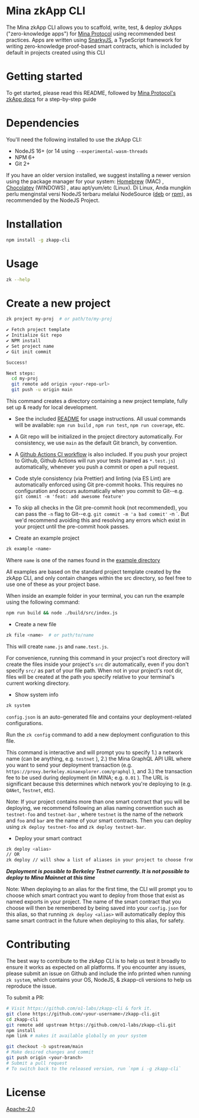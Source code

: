 # Mina zkApp CLI

The Mina zkApp CLI allows you to scaffold, write, test, & deploy zkApps ("zero-knowledge apps") for [Mina Protocol](https://minaprotocol.com/) using recommended best practices. Apps are written using [SnarkyJS](https://docs.minaprotocol.com/en/zkapps/snarkyjs-reference), a TypeScript framework for writing zero-knowledge proof-based smart contracts, which is included by default in projects created using this CLI

# Getting started

To get started, please read this README, followed by [Mina Protocol's zkApp docs](https://docs.minaprotocol.com/zkapps) for a step-by-step guide

# Dependencies

You'll need the following installed to use the zkApp CLI:

- NodeJS 16+ (or 14 using `--experimental-wasm-threads`
- NPM 6+
- Git 2+

If you have an older version installed, we suggest installing a newer version using the package manager for your system: [Homebrew](https://brew.sh/) (MAC) , [Chocolatey](https://chocolatey.org/) (WINDOWS) , atau apt/yum/etc (Linux). Di Linux, Anda mungkin perlu menginstal versi NodeJS terbaru melalui NodeSource ([deb](https://github.com/nodesource/distributions#debinstall) or [rpm](https://github.com/nodesource/distributions#rpminstall)), as recommended by the NodeJS Project.

 # Installation

```sh
npm install -g zkapp-cli
```

# Usage

```sh
zk --help
```

# Create a new project
```sh
zk project my-proj  # or path/to/my-proj

✔ Fetch project template
✔ Initialize Git repo
✔ NPM install
✔ Set project name
✔ Git init commit

Success!

Next steps:
  cd my-proj
  git remote add origin <your-repo-url>
  git push -u origin main
```
This command creates a directory containing a new project template, fully set up & ready for local development.

- See the included [README](https://github.com/o1-labs/zkapp-cli/blob/main/templates/project-ts/README.md) for usage instructions. All usual commands will be available:
` npm run build ` , ` npm run test `, ` npm run coverage `, etc.
- A Git repo will be initialized in the project directory automatically. For consistency, we use ` main ` as the default Git branch, by convention.

- A [Github Actions CI workflow](https://github.com/o1-labs/zkapp-cli/blob/main/templates/project-ts/.github/workflows/ci.yml) is also included. If you push your project to Github, Github Actions will run your tests (named as ` *.test.js `) automatically, whenever you push a commit or open a pull request.

- Code style consistency (via Prettier) and linting (via ES Lint) are automatically enforced using Git pre-commit hooks. This requires no configuration and occurs automatically when you commit to Git--e.g. ` git commit -m 'feat: add awesome feature' `

- To skip all checks in the Git pre-commit hook (not recommended), you can pass the ` -n ` flag to Git--e.g. ` git commit -m 'a bad commit' ` -n `. But we'd recommend avoiding this and resolving any errors which exist in your project until the pre-commit hook passes.

- Create an example project

```sh
zk example <name>
```
Where ` name `  is one of the names found in the [example directory](https://github.com/o1-labs/zkapp-cli/blob/main/examples)

All examples are based on the standard project template created by the zkApp CLI, and only contain changes within the src directory, so feel free to use one of these as your project base.

When inside an example folder in your terminal, you can run the example using the following command:
```sh
npm run build && node ./build/src/index.js
```

- Create a new file
```sh
zk file <name>  # or path/to/name
```

This will create ` name.js ` and ` name.test.js `.

For convenience, running this command in your project's root directory will create the files inside your project's ` src ` dir automatically, even if you don't specify ` src/ ` as part of your file path. When not in your project's root dir, files will be created at the path you specify relative to your terminal's current working directory.

- Show system info
```sh
zk system
```
` config.json ` is an auto-generated file and contains your deployment-related configurations.

Run the ` zk config ` command to add a new deployment configuration to this file.

This command is interactive and will prompt you to specify 1.) a network name (can be anything, e.g. ` testnet ` ), 2.) the Mina GraphQL API URL where you want to send your deployment transaction (e.g. ` https://proxy.berkeley.minaexplorer.com/graphql ` ), and 3.) the transaction fee to be used during deployment (in MINA; e.g. ` 0.01 ` ). The URL is significant because this determines which network you're deploying to (e.g. ` QANet `, ` Testnet `, etc).

Note: If your project contains more than one smart contract that you will be deploying, we recommend following an alias naming convention such as ` testnet-foo ` and ` testnet-bar ` , where ` testnet ` is the name of the network and ` foo ` and ` bar ` are the name of your smart contracts. Then you can deploy using ` zk deploy testnet-foo ` and ` zk deploy testnet-bar `.

- Deploy your smart contract

```sh
zk deploy <alias>
// OR
zk deploy // will show a list of aliases in your project to choose from
```

_**Deployment is possible to Berkeley Testnet currently. It is not possible to deploy to Mina Mainnet at this time**_


Note: When deploying to an alias for the first time, the CLI will prompt you to choose which smart contract you want to deploy from those that exist as named exports in your project. The name of the smart contract that you choose will then be remembered by being saved into your ` config.json ` for this alias, so that running ` zk deploy <alias> ` will automatically deploy this same smart contract in the future when deploying to this alias, for safety.

# Contributing
The best way to contribute to the zkApp CLI is to help us test it broadly to ensure it works as expected on all platforms. If you encounter any issues, please submit an issue on Github and include the info printed when running ` zk system `, which contains your OS, NodeJS, & zkapp-cli versions to help us reproduce the issue.

To submit a PR:

```sh
# Visit https://github.com/o1-labs/zkapp-cli & fork it.
git clone https://github.com/<your-username>/zkapp-cli.git
cd zkapp-cli
git remote add upstream https://github.com/o1-labs/zkapp-cli.git
npm install
npm link # makes it available globally on your system

git checkout -b upstream/main
# Make desired changes and commit
git push origin <your-branch>
# Submit a pull request
# To switch back to the released version, run `npm i -g zkapp-cli`
```
# License

[Apache-2.0](https://github.com/o1-labs/zkapp-cli/blob/main/LICENSE)


